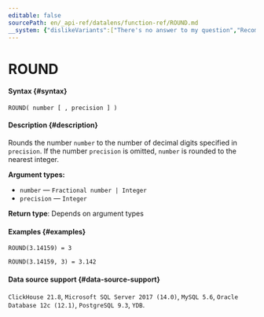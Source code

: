 ```yaml
---
editable: false
sourcePath: en/_api-ref/datalens/function-ref/ROUND.md
__system: {"dislikeVariants":["There's no answer to my question","Recommendations aren't helpful","Content does not match the title","Other"]}
---
```


# ROUND



#### Syntax {#syntax}


```
ROUND( number [ , precision ] )
```

#### Description {#description}
Rounds the number `number` to the number of decimal digits specified in `precision`.
If the number `precision` is omitted, `number` is rounded to the nearest integer.

**Argument types:**
- `number` — `Fractional number | Integer`
- `precision` — `Integer`


**Return type**: Depends on argument types

#### Examples {#examples}

```
ROUND(3.14159) = 3
```

```
ROUND(3.14159, 3) = 3.142
```


#### Data source support {#data-source-support}

`ClickHouse 21.8`, `Microsoft SQL Server 2017 (14.0)`, `MySQL 5.6`, `Oracle Database 12c (12.1)`, `PostgreSQL 9.3`, `YDB`.
